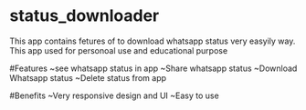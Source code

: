 # status_downloader
This app contains fetures of to download whatsapp status very easyily way. This app used for personoal use and educational purpose

#Features
~see whatsapp status in app
~Share whatsapp status
~Download Whatsapp status
~Delete status from app

#Benefits
~Very responsive design and UI
~Easy to use
